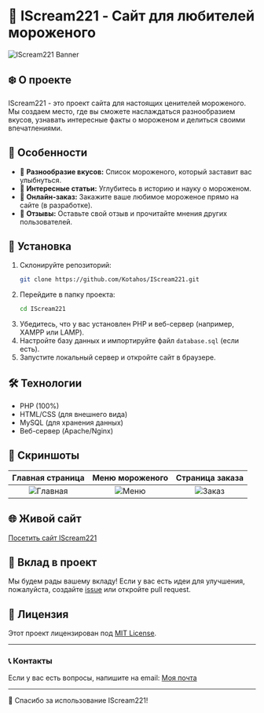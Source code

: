 # 🍨 IScream221 - Сайт для любителей мороженого

![IScream221 Banner](https://via.placeholder.com/1200x400?text=Добро+пожаловать+на+IScream221!)

## ❄️ О проекте

IScream221 - это проект сайта для настоящих ценителей мороженого. Мы создаем место, где вы сможете наслаждаться разнообразием вкусов, узнавать интересные факты о мороженом и делиться своими впечатлениями.

## 🌟 Особенности
- 🍦 **Разнообразие вкусов:** Список мороженого, который заставит вас улыбнуться.
- 📖 **Интересные статьи:** Углубитесь в историю и науку о мороженом.
- 🛒 **Онлайн-заказ:** Закажите ваше любимое мороженое прямо на сайте (в разработке).
- 💬 **Отзывы:** Оставьте свой отзыв и прочитайте мнения других пользователей.

## 🚀 Установка

1. Склонируйте репозиторий:
   ```bash
   git clone https://github.com/Kotahos/IScream221.git
   ```
2. Перейдите в папку проекта:
   ```bash
   cd IScream221
   ```
3. Убедитесь, что у вас установлен PHP и веб-сервер (например, XAMPP или LAMP).
4. Настройте базу данных и импортируйте файл `database.sql` (если есть).
5. Запустите локальный сервер и откройте сайт в браузере.

## 🛠️ Технологии

- PHP (100%)
- HTML/CSS (для внешнего вида)
- MySQL (для хранения данных)
- Веб-сервер (Apache/Nginx)

## 📸 Скриншоты

| Главная страница | Меню мороженого | Страница заказа |
|:----------------:|:---------------:|:---------------:|
| ![Главная](https://via.placeholder.com/300x200?text=Главная) | ![Меню](https://via.placeholder.com/300x200?text=Меню) | ![Заказ](https://via.placeholder.com/300x200?text=Заказ) |

## 🌐 Живой сайт

[Посетить сайт IScream221](#)

## 🤝 Вклад в проект

Мы будем рады вашему вкладу! Если у вас есть идеи для улучшения, пожалуйста, создайте [issue](https://github.com/Kotahos/IScream221/issues) или откройте pull request.

## 📜 Лицензия

Этот проект лицензирован под [MIT License](LICENSE).

---

### 📞 Контакты

Если у вас есть вопросы, напишите на email: [Моя почта](yu.myakischeva@yandex.ru)

---

💖 Спасибо за использование IScream221!

